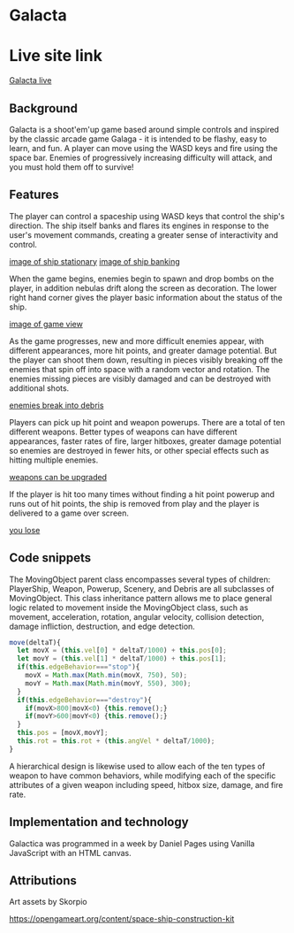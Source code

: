 # Galacta

# Live site link

[Galacta live][live]

[live]: https://dspages.github.io/Galacta/

## Background

Galacta is a shoot'em'up game based around simple controls and inspired by the classic arcade game Galaga - it is intended to be flashy, easy to learn, and fun. A player can move using the WASD keys and fire using the space bar. Enemies of progressively increasing difficulty will attack, and you must hold them off to survive!

## Features

The player can control a spaceship using WASD keys that control the ship's direction. The ship itself banks and flares its engines in response to the user's movement commands, creating a greater sense of interactivity and control.

[image of ship stationary](https://github.com/dspages/Galacta/blob/master/docs/images/ScreenShot1.png)
[image of ship banking](https://github.com/dspages/Galacta/blob/master/docs/images/ScreenShot2.png)

When the game begins, enemies begin to spawn and drop bombs on the player, in addition nebulas drift along the screen as decoration. The lower right hand corner gives the player basic information about the status of the ship.

[image of game view](https://github.com/dspages/Galacta/blob/master/docs/images/ScreenShot3.png)

As the game progresses, new and more difficult enemies appear, with different appearances, more hit points, and greater damage potential. But the player can shoot them down, resulting in pieces visibly breaking off the enemies that spin off into space with a random vector and rotation. The enemies missing pieces are visibly damaged and can be destroyed with additional shots.

[enemies break into debris](https://github.com/dspages/Galacta/blob/master/docs/images/ScreenShot4.png)

Players can pick up hit point and weapon powerups. There are a total of ten different weapons. Better types of weapons can have different appearances, faster rates of fire, larger hitboxes, greater damage potential so enemies are destroyed in fewer hits, or other special effects such as hitting multiple enemies.

[weapons can be upgraded](https://github.com/dspages/Galacta/blob/master/docs/images/ScreenShot5.png)

If the player is hit too many times without finding a hit point powerup and runs out of hit points, the ship is removed from play and the player is delivered to a game over screen.

[you lose](https://github.com/dspages/Galacta/blob/master/docs/images/ScreenShot6.png)

## Code snippets

The MovingObject parent class encompasses several types of children: PlayerShip, Weapon, Powerup, Scenery, and Debris are all subclasses of MovingObject. This class inheritance pattern allows me to place general logic related to movement inside the MovingObject class, such as movement, acceleration, rotation, angular velocity, collision detection, damage infliction, destruction, and edge detection.

```Javascript
move(deltaT){
  let movX = (this.vel[0] * deltaT/1000) + this.pos[0];
  let movY = (this.vel[1] * deltaT/1000) + this.pos[1];
  if(this.edgeBehavior==="stop"){
    movX = Math.max(Math.min(movX, 750), 50);
    movY = Math.max(Math.min(movY, 550), 300);
  }
  if(this.edgeBehavior==="destroy"){
    if(movX>800|movX<0) {this.remove();}
    if(movY>600|movY<0) {this.remove();}
  }
  this.pos = [movX,movY];
  this.rot = this.rot + (this.angVel * deltaT/1000);
}
```

A hierarchical design is likewise used to allow each of the ten types of weapon to have common behaviors, while modifying each of the specific attributes of a given weapon including speed, hitbox size, damage, and fire rate.

## Implementation and technology

Galactica was programmed in a week by Daniel Pages using Vanilla JavaScript with an HTML canvas.

## Attributions

Art assets by Skorpio

https://opengameart.org/content/space-ship-construction-kit
